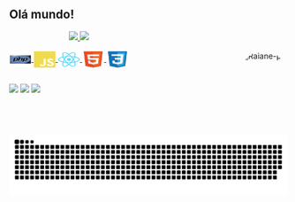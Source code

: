 ## Olá mundo! 
<div align="center" style="display: grid; grid-template-columns:50% 50%;">
  <a href="https://github.com/Raiane-Dev">
  <img height="150em" src="https://github-readme-stats.vercel.app/api?username=Raiane-Dev&show_icons=true&theme=midnight-purple&include_all_commits=true&count_private=true"/>
  <img height="150em" src="https://github-readme-stats.vercel.app/api/top-langs/?username=Raiane-Dev&layout=compact&langs_count=7&theme=midnight-purple"/>
</div>
<div style="display: inline_block"><br>
  <img align="center" alt="Raiane-PHP" height="30" width="40" src="https://raw.githubusercontent.com/devicons/devicon/master/icons/php/php-original.svg">
  <img align="center" alt="Raiane-Js" height="30" width="40" src="https://raw.githubusercontent.com/devicons/devicon/master/icons/javascript/javascript-plain.svg">
  <img align="center" alt="Raiane-React" height="30" width="40" src="https://raw.githubusercontent.com/devicons/devicon/master/icons/react/react-original.svg">
  <img align="center" alt="Raiane-HTML" height="30" width="40" src="https://raw.githubusercontent.com/devicons/devicon/master/icons/html5/html5-original.svg">
  <img align="center" alt="Raiane-CSS" height="30" width="40" src="https://raw.githubusercontent.com/devicons/devicon/master/icons/css3/css3-original.svg">
  <img align="right" alt="Raiane-pic" height="150" style="border-radius:50px;" src="https://media.discordapp.net/attachments/830061844827209789/907083376832446504/Raiane-desenho.png?width=427&height=427">
</div>
  
  ##
 
<div> 
  <a href="https://www.instagram.com/naniz_daros/" target="_blank"><img src="https://img.shields.io/badge/-Instagram-%23E4405F?style=for-the-badge&logo=instagram&logoColor=white" target="_blank"></a>
  <a href = "mailto:raiane.dev@gmail.com"><img src="https://img.shields.io/badge/-Gmail-%23333?style=for-the-badge&logo=gmail&logoColor=white" target="_blank"></a>
  <a href="https://www.linkedin.com/in/raiane-dev/" target="_blank"><img src="https://img.shields.io/badge/-LinkedIn-%230077B5?style=for-the-badge&logo=linkedin&logoColor=white" target="_blank"></a> 
 
  ![Snake animation](https://github.com/Raiane-Dev/Raiane-Dev/blob/output/github-contribution-grid-snake.svg)
 
</div>
